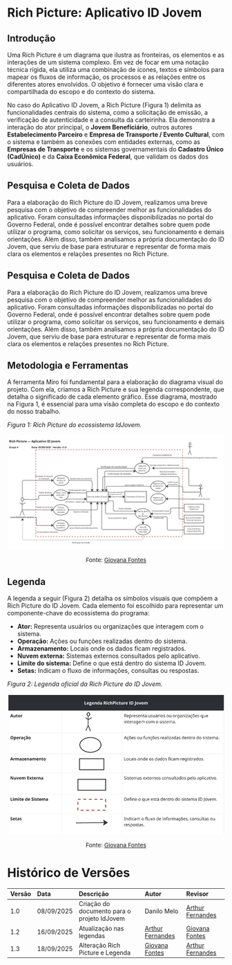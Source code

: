 # Rich Picture: Aplicativo ID Jovem

## Introdução

Uma Rich Picture é um diagrama que ilustra as fronteiras, os elementos e as interações de um sistema complexo. Em vez de focar em uma notação técnica rígida, ela utiliza uma combinação de ícones, textos e símbolos para mapear os fluxos de informação, os processos e as relações entre os diferentes atores envolvidos. O objetivo é fornecer uma visão clara e compartilhada do escopo e do contexto do sistema.

No caso do Aplicativo ID Jovem, a Rich Picture (Figura 1) delimita as funcionalidades centrais do sistema, como a solicitação de emissão, a verificação de autenticidade e a consulta da carteirinha. Ela demonstra a interação do ator principal, o **Jovem Beneficiário**, outros autores **Estabelecimento Parceiro** e **Empresa de Transporte / Evento Cultural**, com o sistema e também as conexões com entidades externas, como as **Empresas de Transporte** e os sistemas governamentais do **Cadastro Único (CadÚnico)** e da **Caixa Econômica Federal**, que validam os dados dos usuários.

## Pesquisa e Coleta de Dados 
Para a elaboração do Rich Picture do ID Jovem, realizamos uma breve pesquisa com o objetivo de compreender melhor as funcionalidades do aplicativo. Foram consultadas informações disponibilizadas no portal do Governo Federal, onde é possível encontrar detalhes sobre quem pode utilizar o programa, como solicitar os serviços, seu funcionamento e demais orientações. Além disso, também analisamos a própria documentação do ID Jovem, que serviu de base para estruturar e representar de forma mais clara os elementos e relações presentes no Rich Picture.


## Pesquisa e Coleta de Dados 
Para a elaboração do Rich Picture do ID Jovem, realizamos uma breve pesquisa com o objetivo de compreender melhor as funcionalidades do aplicativo. Foram consultadas informações disponibilizadas no portal do Governo Federal, onde é possível encontrar detalhes sobre quem pode utilizar o programa, como solicitar os serviços, seu funcionamento e demais orientações. Além disso, também analisamos a própria documentação do ID Jovem, que serviu de base para estruturar e representar de forma mais clara os elementos e relações presentes no Rich Picture.


## Metodologia e Ferramentas

A ferramenta Miro foi fundamental para a elaboração do diagrama visual do projeto. Com ela, criamos a Rich Picture e sua legenda correspondente, que detalha o significado de cada elemento gráfico. Esse diagrama, mostrado na Figura 1, é essencial para uma visão completa do escopo e do contexto do nosso trabalho.

_Figura 1: Rich Picture do ecossistema IdJovem._

![Diagrama visual mostrando o fluxo de interações entre jovens, governo e empresas parceiras do programa IdJovem](../../assets/rich-picture-final/RichPicture_Atual.png)

<p style="text-align: center; font-size: 10pt;">Fonte: <a href="https://github.com/GiovanaFontesS">Giovana Fontes</a></p>

## Legenda

A legenda a seguir (Figura 2) detalha os símbolos visuais que compõem a Rich Picture do ID Jovem. Cada elemento foi escolhido para representar um componente-chave do ecossistema do programa:

-   **Ator:** Representa usuários ou organizações que interagem com o sistema.
-   **Operação:** Ações ou funções realizadas dentro do sistema.
-   **Armazenamento:** Locais onde os dados ficam registrados.
-   **Nuvem externa:** Sistemas externos consultados pelo aplicativo.
-   **Limite do sistema:** Define o que está dentro do sistema ID Jovem.
-   **Setas:** Indicam o fluxo de informações, consultas ou respostas.

_Figura 2: Legenda oficial da Rich Picture do ID Jovem._

![Legenda detalhando os símbolos do diagrama ID Jovem: Ator, Operação, Armazenamento, Nuvem externa, Limite do sistema e Setas.](../../assets/rich-picture-final/LegendaRichPicture.png)

<p style="text-align: center; font-size: 10pt;">Fonte: <a href="https://github.com/GiovanaFontesS">Giovana Fontes</a></p>

# Histórico de Versões

| Versão | Data       | Descrição                                   | Autor       | Revisor          |
| :----- | :--------- | :------------------------------------------ | :---------- | :--------------- |
| 1.0    | 08/09/2025 | Criação do documento para o projeto IdJovem | Danilo Melo | [Arthur Fernandes](https://github.com/arthurfernandesj)|
| 1.2    | 16/09/2025 | Atualização nas legendas                    | [Arthur Fernandes](https://github.com/arthurfernandesj) | [Giovana Fontes](https://github.com/giovanaFontesS)|
| 1.3    | 18/09/2025 | Alteração Rich Picture e Legenda                    |[Giovana Fontes](https://github.com/giovanaFontesS) | [Arthur Fernandes](https://github.com/arthurfernandesj)|
